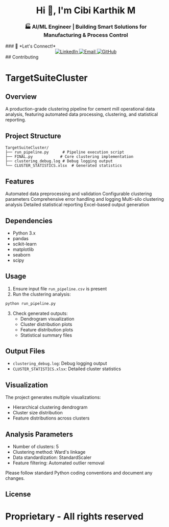 <h1 align="center">Hi 👋, I'm Cibi Karthik M</h1>
<h3 align="center">🏭 AI/ML Engineer | Building Smart Solutions for Manufacturing & Process Control</h3>
### 🤝 *Let's Connect!*

<div align="center">
  
<a href="https://linkedin.com/in/cibikarthik" target="_blank">
  <img src="https://img.shields.io/badge/LinkedIn-0077B5?style=for-the-badge&logo=linkedin&logoColor=white" alt="LinkedIn"/>
</a>
<a href="mailto:cibikarthik.m@gmail.com" target="_blank">
  <img src="https://img.shields.io/badge/Email-D14836?style=for-the-badge&logo=gmail&logoColor=white" alt="Email"/>
</a>
<a href="https://github.com/cibikarthik" target="_blank">
  <img src="https://img.shields.io/badge/GitHub-100000?style=for-the-badge&logo=github&logoColor=white" alt="GitHub"/>
</a>

</div>
## Contributing

    
# TargetSuiteCluster
## Overview
A production-grade clustering pipeline for cement mill operational data analysis, featuring automated data processing, clustering, and statistical reporting.

## Project Structure
```
TargetSuiteCluster/
├── run_pipeline.py      # Pipeline execution script
├── FINAL.py            # Core clustering implementation
├── clustering_debug.log # Debug logging output
└── CLUSTER_STATISTICS.xlsx  # Generated statistics
```

## Features

Automated data preprocessing and validation
Configurable clustering parameters
Comprehensive error handling and logging
Multi-silo clustering analysis
Detailed statistical reporting
Excel-based output generation

## Dependencies
- Python 3.x
- pandas
- scikit-learn
- matplotlib
- seaborn
- scipy



## Usage
1. Ensure input file `run_pipeline.csv` is present
2. Run the clustering analysis:
```bash
python run_pipeline.py
```
3. Check generated outputs:
   - Dendrogram visualization
   - Cluster distribution plots
   - Feature distribution plots
   - Statistical summary files

## Output Files
- `clustering_debug.log`: Debug logging output
- `CLUSTER_STATISTICS.xlsx`: Detailed cluster statistics

## Visualization
The project generates multiple visualizations:
- Hierarchical clustering dendrogram
- Cluster size distribution
- Feature distributions across clusters

## Analysis Parameters
- Number of clusters: 5
- Clustering method: Ward's linkage
- Data standardization: StandardScaler
- Feature filtering: Automated outlier removal

Please follow standard Python coding conventions and document any changes.

## License
Proprietary - All rights reserved
=======
